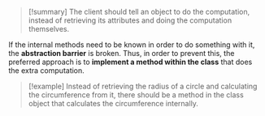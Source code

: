 > [!summary] The client should tell an object to do the computation, instead of retrieving its attributes and doing the computation themselves.

If the internal methods need to be known in order to do something with it, the **abstraction barrier** is broken. Thus, in order to prevent this, the preferred approach is to **implement a method within the class** that does the extra computation.

> [!example] Instead of retrieving the radius of a circle and calculating the circumference from it, there should be a method in the class object that calculates the circumference internally.

